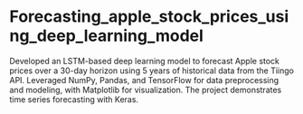 # Forecasting_apple_stock_prices_using_deep_learning_model
Developed an LSTM-based deep learning model to forecast Apple stock prices over a 30-day horizon using 5 years of historical data from the Tiingo API. Leveraged NumPy, Pandas, and TensorFlow for data preprocessing and modeling, with Matplotlib for visualization. The project demonstrates time series forecasting with Keras.
